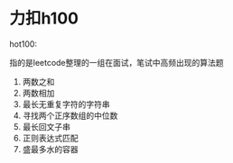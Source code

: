 # 力扣h100

hot100:

指的是leetcode整理的一组在面试，笔试中高频出现的算法题

1. 两数之和
2. 两数相加
3. 最长无重复字符的字符串
4. 寻找两个正序数组的中位数
5. 最长回文子串
10. 正则表达式匹配
11. 盛最多水的容器
